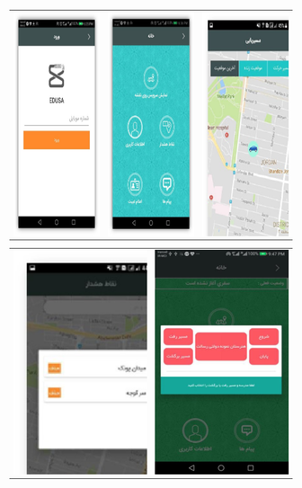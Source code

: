 <table style="width:100%">
   <tr>
    <td><img src="https://github.com/JaberBabaki/edusa-project/blob/master/pic/1.jpg" width="250" height="400" /></td>
     <td><img src="https://github.com/JaberBabaki/edusa-project/blob/master/pic/2.jpg" width="250" height="400" /></td>
     <td><img src="https://github.com/JaberBabaki/edusa-project/blob/master/pic/3.jpg" width="250" height="400" /></td>
  </tr>
</table>
 
<table style="width:100%">
   <tr>
    <td><img src="https://github.com/JaberBabaki/edusa-project/blob/master/pic/4.jpg" width="250" height="400" /></td>
      <td><img src="https://github.com/JaberBabaki/edusa-project/blob/master/pic/5.jpg" width="250" height="400" /></td>
  </tr>
</table>
